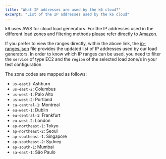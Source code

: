 ```yaml
---
title: "What IP addresses are used by the k6 cloud?"
excerpt: "List of the IP addresses used by the k6 cloud"
---
```


k6 uses AWS for cloud load generators. For the IP addresses used in the different load zones and filtering methods please refer directly to [Amazon](http://docs.aws.amazon.com/general/latest/gr/aws-ip-ranges.html).

If you prefer to view the ranges directly, within the above link, the [ip-ranges.json](https://ip-ranges.amazonaws.com/ip-ranges.json) file provides the updated list of IP addresses used by our load generators. In order to know which IP ranges can be used, you need to filter the `service` of type EC2 and the `region` of the selected load zone/s in your test configuration.

The zone codes are mapped as follows:

<Glossary>

- `us-east1`: Ashburn
- `us-east-2`: Columbus
- `us-west-1`: Palo Alto
- `us-west-2`: Portland
- `ca-central-1`: Montreal
- `eu-west-1`: Dublin
- `eu-central-1`:  Frankfurt
- `eu-west-2`:  London
- `ap-northeast-1`: Tokyo
- `ap-northeast-2`: Seoul
- `ap-southeast-1`: Singapore
- `ap-southeast-2`: Sydney
- `ap-south-1`:  Mumbai
- `sa-east-1`: São Paulo

</Glossary>